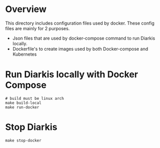# Overview
This directory includes configuration files used by docker.
These config files are mainly for 2 purposes. 

- Json files that are used by docker-compose command to run Diarkis locally.
- Dockerfile's to create images used by both Docker-compose and Kubernetes

# Run Diarkis locally with Docker Compose
```
# build must be linux arch
make build-local
make run-docker
```

# Stop Diarkis
```
make stop-docker
```
